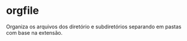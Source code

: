 # orgfile
Organiza os arquivos dos diretório e subdiretórios separando em pastas com base na extensão.
